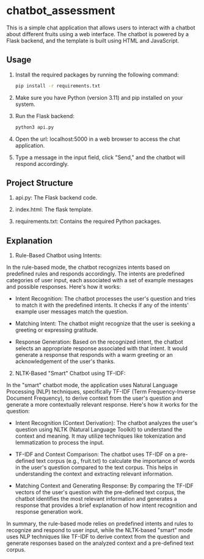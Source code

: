 # chatbot_assessment
This is a simple chat application that allows users to interact with a chatbot about different fruits using a web interface. The chatbot is powered by a Flask backend, and the template is built using HTML and JavaScript.

## Usage

1. Install the required packages by running the following command:
   
   ```bash
   pip install -r requirements.txt

2. Make sure you have Python (version 3.11) and pip installed on your system.

3. Run the Flask backend:

    ```bash
    python3 api.py

4. Open the url: localhost:5000 in a web browser to access the chat application.

5. Type a message in the input field, click "Send," and the chatbot will respond accordingly.

## Project Structure

1. api.py: The Flask backend code.

2. index.html: The flask template.

3. requirements.txt: Contains the required Python packages.

## Explanation

1. Rule-Based Chatbot using Intents:

In the rule-based mode, the chatbot recognizes intents based on predefined rules and responds accordingly. The intents are predefined categories of user input, each associated with a set of example messages and possible responses. Here's how it works:

- Intent Recognition:
The chatbot processes the user's question and tries to match it with the predefined intents. It checks if any of the intents' example user messages match the question.

- Matching Intent:
The chatbot might recognize that the user is seeking a greeting or expressing gratitude.

- Response Generation:
Based on the recognized intent, the chatbot selects an appropriate response associated with that intent. It would generate a response that responds with a warm greeting or an acknowledgement of the user's thanks.

2. NLTK-Based "Smart" Chatbot using TF-IDF:

In the "smart" chatbot mode, the application uses Natural Language Processing (NLP) techniques, specifically TF-IDF (Term Frequency-Inverse Document Frequency), to derive context from the user's question and generate a more contextually relevant response. Here's how it works for the question:

- Intent Recognition (Context Derivation):
The chatbot analyzes the user's question using NLTK (Natural Language Toolkit) to understand the context and meaning. It may utilize techniques like tokenization and lemmatization to process the input.

- TF-IDF and Context Comparison:
The chatbot uses TF-IDF on a pre-defined text corpus (e.g., fruit.txt) to calculate the importance of words in the user's question compared to the text corpus. This helps in understanding the context and extracting relevant information.

- Matching Context and Generating Response:
By comparing the TF-IDF vectors of the user's question with the pre-defined text corpus, the chatbot identifies the most relevant information and generates a response that provides a brief explanation of how intent recognition and response generation work.

In summary, the rule-based mode relies on predefined intents and rules to recognize and respond to user input, while the NLTK-based "smart" mode uses NLP techniques like TF-IDF to derive context from the question and generate responses based on the analyzed context and a pre-defined text corpus.